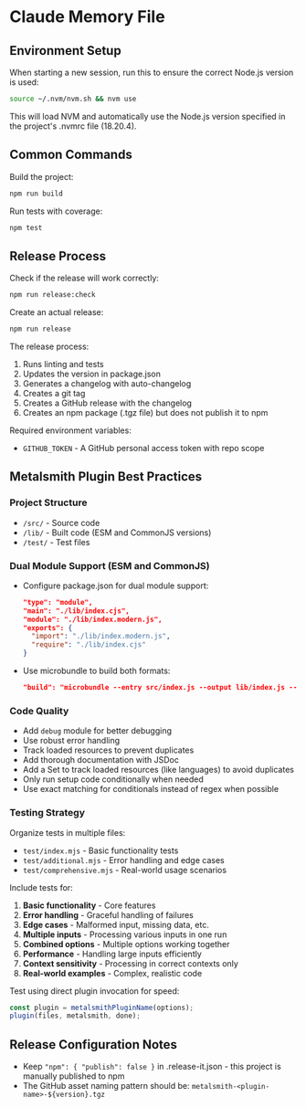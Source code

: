 # Claude Memory File

## Environment Setup

When starting a new session, run this to ensure the correct Node.js version is used:

```bash
source ~/.nvm/nvm.sh && nvm use
```

This will load NVM and automatically use the Node.js version specified in the project's .nvmrc file (18.20.4).

## Common Commands

Build the project:
```bash
npm run build
```

Run tests with coverage:
```bash
npm test
```

## Release Process

Check if the release will work correctly:
```bash
npm run release:check
```

Create an actual release:
```bash
npm run release
```

The release process:
1. Runs linting and tests
2. Updates the version in package.json
3. Generates a changelog with auto-changelog
4. Creates a git tag
5. Creates a GitHub release with the changelog
6. Creates an npm package (.tgz file) but does not publish it to npm

Required environment variables:
- `GITHUB_TOKEN` - A GitHub personal access token with repo scope

## Metalsmith Plugin Best Practices

### Project Structure
- `/src/` - Source code
- `/lib/` - Built code (ESM and CommonJS versions)
- `/test/` - Test files

### Dual Module Support (ESM and CommonJS)
- Configure package.json for dual module support:
  ```json
  "type": "module",
  "main": "./lib/index.cjs",
  "module": "./lib/index.modern.js",
  "exports": {
    "import": "./lib/index.modern.js",
    "require": "./lib/index.cjs"
  }
  ```
- Use microbundle to build both formats:
  ```json
  "build": "microbundle --entry src/index.js --output lib/index.js --target node -f esm,cjs --strict --generateTypes=false"
  ```

### Code Quality
- Add `debug` module for better debugging
- Use robust error handling
- Track loaded resources to prevent duplicates
- Add thorough documentation with JSDoc
- Add a Set to track loaded resources (like languages) to avoid duplicates
- Only run setup code conditionally when needed
- Use exact matching for conditionals instead of regex when possible

### Testing Strategy
Organize tests in multiple files:
- `test/index.mjs` - Basic functionality tests
- `test/additional.mjs` - Error handling and edge cases
- `test/comprehensive.mjs` - Real-world usage scenarios

Include tests for:
1. **Basic functionality** - Core features
2. **Error handling** - Graceful handling of failures
3. **Edge cases** - Malformed input, missing data, etc.
4. **Multiple inputs** - Processing various inputs in one run
5. **Combined options** - Multiple options working together
6. **Performance** - Handling large inputs efficiently
7. **Context sensitivity** - Processing in correct contexts only
8. **Real-world examples** - Complex, realistic code

Test using direct plugin invocation for speed:
```javascript
const plugin = metalsmithPluginName(options);
plugin(files, metalsmith, done);
```

## Release Configuration Notes

- Keep `"npm": { "publish": false }` in .release-it.json - this project is manually published to npm
- The GitHub asset naming pattern should be: `metalsmith-<plugin-name>-${version}.tgz`
